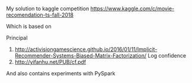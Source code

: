 My solution to kaggle competition 
https://www.kaggle.com/c/movie-recomendation-ts-fall-2018

Which is based on 

Principal
1. http://activisiongamescience.github.io/2016/01/11/Implicit-Recommender-Systems-Biased-Matrix-Factorization/
Log confidence
2. http://yifanhu.net/PUB/cf.pdf

And also contains experiments with PySpark
